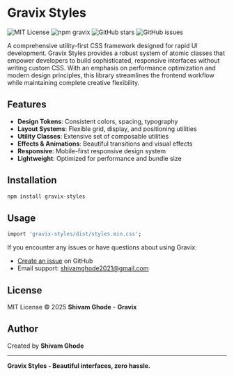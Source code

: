 # Gravix Styles

![MIT License](https://img.shields.io/badge/License-MIT-blue.svg)
![npm gravix](https://img.shields.io/npm/v/gravix-styles)
![GitHub stars](https://img.shields.io/github/stars/shivamghode09/main)
![GitHub issues](https://img.shields.io/github/issues/shivamghode09/main)

A comprehensive utility-first CSS framework designed for rapid UI development. Gravix Styles provides a robust system of atomic classes that empower developers to build sophisticated, responsive interfaces without writing custom CSS. With an emphasis on performance optimization and modern design principles, this library streamlines the frontend workflow while maintaining complete creative flexibility.

## Features

- **Design Tokens**: Consistent colors, spacing, typography
- **Layout Systems**: Flexible grid, display, and positioning utilities
- **Utility Classes**: Extensive set of composable utilities
- **Effects & Animations**: Beautiful transitions and visual effects
- **Responsive**: Mobile-first responsive design system
- **Lightweight**: Optimized for performance and bundle size

## Installation

```bash
npm install gravix-styles
```

## Usage

```bash
import 'gravix-styles/dist/styles.min.css';
```

If you encounter any issues or have questions about using Gravix:

- [Create an issue](https://github.com/shivamghode09/main/issues) on GitHub
- Email support: shivamghode2021@gmail.com

## License

MIT License © 2025 **Shivam Ghode** - **Gravix**

## Author

Created by **Shivam Ghode**

---

**Gravix Styles - Beautiful interfaces, zero hassle.**
